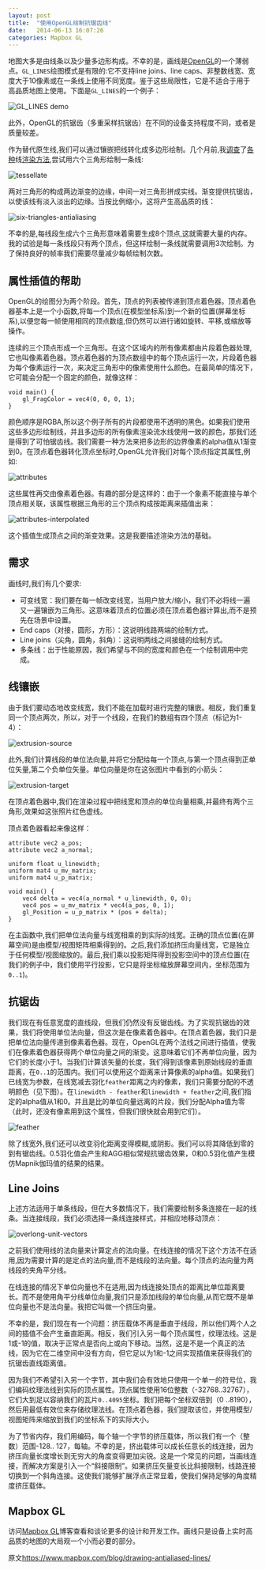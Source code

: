 ```yaml
---
layout: post
title:  "使用OpenGL绘制抗锯齿线"
date:   2014-06-13 16:07:26
categories: Mapbox GL
---
```


地图大多是由线条以及少量多边形构成。不幸的是，画线是[OpenGL](https://en.wikipedia.org/wiki/OpenGL)的一个薄弱点。`GL_LINES`绘图模式是有限的:它不支持line joins、line caps、非整数线宽、宽度大于10像素或在一条线上使用不同宽度。鉴于这些局限性，它是不适合于用于高品质地图上使用。下面是`GL_LINES`的一个例子：

![GL_LINES demo](https://farm6.staticflickr.com/5191/14407050523_1818933850_o.png)

此外，OpenGL的抗锯齿（多重采样抗锯齿）在不同的设备支持程度不同，或者是质量较差。

作为替代原生线,我们可以通过镶嵌把线转化成多边形绘制。几个月前,我[调查](http://http.developer.nvidia.com/GPUGems2/gpugems2_chapter22.html)了[各种](https://github.com/opensciencemap/vtm/blob/037c25153ba199769b0dd214c90b65e3817516c9/vtm/src/org/oscim/renderer/elements/LineLayer.java)线[渲染方法](http://artgrammer.blogspot.de/2011/05/drawing-nearly-perfect-2d-line-segments.html),尝试用六个三角形绘制一条线:

![tessellate](https://farm3.staticflickr.com/2904/14407050753_468309807d_o.png)

两对三角形的构成两边渐变的边缘，中间一对三角形拼成实线。渐变提供抗锯齿，以使该线有淡入淡出的边缘。当按比例缩小，这将产生高品质的线：

![six-triangles-antialiasing](https://farm6.staticflickr.com/5564/14363789356_feb33e0794_o.png)

不幸的是,每线段生成六个三角形意味着需要生成8个顶点,这就需要大量的内存。我的试验是每一条线段只有两个顶点，但这样绘制一条线就需要调用3次绘制。为了保持良好的帧率我们需要尽量减少每帧绘制次数。

## 属性插值的帮助

OpenGL的绘图分为两个阶段。首先，顶点的列表被传递到顶点着色器。顶点着色器基本上是一个小函数,将每一个顶点(在模型坐标系)到一个新的位置(屏幕坐标系),以便您每一帧使用相同的顶点数组,但仍然可以进行诸如旋转、平移,或缩放等操作。

连续的三个顶点形成一个三角形。在这个区域内的所有像素都由片段着色器处理,它也叫像素着色器。顶点着色器的为顶点数组中的每个顶点运行一次，片段着色器为每个像素运行一次，来决定三角形中的像素使用什么颜色。在最简单的情况下，它可能会分配一个固定的颜色，就像这样：


```
void main() {
    gl_FragColor = vec4(0, 0, 0, 1);
}
```

颜色顺序是RGBA,所以这个例子所有的片段都使用不透明的黑色。如果我们使用这些多边形绘制线，并且多边形的所有像素渲染流水线使用一致的颜色，那我们还是得到了可怕锯齿线。我们需要一种方法来把多边形的边界像素的alpha值从1渐变到0。在顶点着色器转化顶点坐标时,OpenGL允许我们对每个顶点指定其属性,例如:

![attributes](https://farm6.staticflickr.com/5557/14200241369_543c13480e_o.jpg)

这些属性再交由像素着色器。有趣的部分是这样的：由于一个象素不能直接与单个顶点相关联，该属性根据三角形的三个顶点构成按距离来插值出来：

![attributes-interpolated](https://farm6.staticflickr.com/5587/14200434067_9df1cc34ab_o.jpg)

这个插值生成顶点之间的渐变效果。这是我要描述渲染方法的基础。

## 需求

画线时,我们有几个要求:
* 可变线宽：我们要在每一帧改变线宽，当用户放大/缩小，我们不必将线一遍又一遍镶嵌为三角形。这意味着顶点的位置必须在顶点着色器计算出,而不是预先在场景中设置。
* End caps（对接，圆形，方形）：这说明线路两端的绘制方式。
* Line joins（尖角，圆角，斜角）：这说明两线之间接缝的绘制方式。
* 多条线：出于性能原因，我们希望与不同的宽度和颜色在一个绘制调用中完成。

## 线镶嵌

由于我们要动态地改变线宽，我们不能在加载时进行完整的镶嵌。相反，我们重复同一个顶点两次，所以，对于一个线段，在我们的数组有四个顶点（标记为1-4）：

![extrusion-source](https://farm4.staticflickr.com/3909/14200317290_38cdfbb2f8_o.jpg)

此外,我们计算线段的单位法向量,并将它分配给每一个顶点,与第一个顶点得到正单位矢量,第二个负单位矢量。单位向量是你在这张图片中看到的小箭头：

![extrusion-target](https://farm3.staticflickr.com/2910/14387779612_666ca4340a_o_d.png)

在顶点着色器中,我们在渲染过程中把线宽和顶点的单位向量相乘,并最终有两个三角形,效果如这张照片红色虚线。

顶点着色器看起来像这样：

```
attribute vec2 a_pos;
attribute vec2 a_normal;

uniform float u_linewidth;
uniform mat4 u_mv_matrix;
uniform mat4 u_p_matrix;

void main() {
    vec4 delta = vec4(a_normal * u_linewidth, 0, 0);
    vec4 pos = u_mv_matrix * vec4(a_pos, 0, 1);
    gl_Position = u_p_matrix * (pos + delta);
}
```

在主函数中,我们把单位法向量与线宽相乘的到实际的线宽。正确的顶点位置(在屏幕空间)是由模型/视图矩阵相乘得到的。之后,我们添加挤压向量线宽，它是独立于任何模型/视图缩放的。最后,我们乘以投影矩阵得到投影空间中的顶点位置(在我们的例子中，我们使用平行投影，它只是将坐标缩放屏幕空间内，坐标范围为`0..1`)。

## 抗锯齿

我们现在有任意宽度的直线段，但我们仍然没有反锯齿线。为了实现抗锯齿的效果，我们将使用单位法向量，但这次是在像素着色器中。在顶点着色器，我们只是把单位法向量传递到像素着色器。现在，OpenGL在两个法线之间进行插值，使我们在像素着色器获得两个单位向量之间的渐变。这意味着它们不再单位向量，因为它们的长度小于1。当我们计算该矢量的长度，我们得到该像素到原始线段的垂直距离，在`0..1`的范围内。我们可以使用这个距离来计算像素的alpha值。如果我们已线宽为参数，在线宽减去羽化`feather`距离之内的像素，我们只需要分配的不透明颜色（见下图）。在`linewidth - feather`和`linewidth + feather`之间,我们指定的alpha值从1和0。并且是比的单位向量远离的片段，我们分配Alpha值为零（此时，还没有像素用到这个属性，但我们很快就会用到它们）。

![feather](https://farm4.staticflickr.com/3899/14200317360_d542aa3dfd_o.jpg)

除了线宽外,我们还可以改变羽化距离变得模糊,或阴影。我们可以将其降低到零的到有锯齿线。0.5羽化值会产生和AGG相似常规抗锯齿效果，0和0.5羽化值产生模仿Mapnik伽玛值的结果的结果。

## Line Joins

上述方法适用于单条线段，但在大多数情况下，我们需要绘制多条连接在一起的线条。当连接线段，我们必须选择一条线连接样式，并相应地移动顶点：

![overlong-unit-vectors](https://farm6.staticflickr.com/5539/14200317400_28071011f2_o.jpg)

之前我们使用线的法向量来计算定点的法向量。在线连接的情况下这个方法不在适用,因为需要计算的是定点的法向量,而不是线段的法向量。每个顶点的法向量为两线段的夹角平分线。

在线连接的情况下单位向量也不在适用,因为线连接处顶点的距离比单位距离要长。而不是使用角平分线单位向量,我们只是添加线段的单位向量,从而它既不是单位向量也不是法向量。我把它叫做一个挤压向量。

不幸的是，我们现在有一个问题：挤压载体不再是垂直于线段，所以他们两个人之间的插值不会产生垂直距离。相反，我们引入另一每个顶点属性，纹理法线。这是1或-1的值，取决于正常点是否向上或向下移动。当然，这是不是一个真正的法线，因为它在二维空间中没有方向，但它足以为1和-1之间实现插值来获得我们的抗锯齿直线距离值。

因为我们不希望引入另一个字节，其中我们会有效地只使用一个单一的符号位，我们编码纹理法线到实际的顶点属性。顶点属性使用16位整数（-32768..32767），它们大到足以容纳我们的瓦片`0..4095`坐标。我们把每个坐标双倍到（0 ..8190），然后用最低有效位来存储纹理法线。在顶点着色器，我们提取该位，并使用模型/视图矩阵来缩放到我们的坐标系下的实际大小。

为了节省内存，我们用编码，每个轴一个字节的挤压载体，所以我们有一个（整数）范围-128.. 127，每轴。不幸的是，挤出载体可以成长任意长的线连接，因为挤压向量长度增长到无穷大的角度变得更加尖锐。这是一个常见的问题，当画线连接，而解决方案是引入一个“斜接限制”。如果挤压矢量变长比斜接限制，线路连接切换到一个斜角连接。这使我们能够扩展浮点正常显着，使我们保持足够的角度精度挤压载体。

## Mapbox GL

访问[Mapbox GL](http://mapbox.com/blog/mapbox-gl)博客查看和谈论更多的设计和开发工作。画线只是设备上实时高品质的地图的大局观一个小而必要的部分。

原文<https://www.mapbox.com/blog/drawing-antialiased-lines/>
